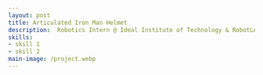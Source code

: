 ```yaml
---
layout: post
title: Articulated Iron Man Helmet
description:  Robotics Intern @ Ideal Institute of Technology & RobotLAB South Jersey
skills: 
- skill 1
- skill 2
main-image: /project.webp 
---
```

